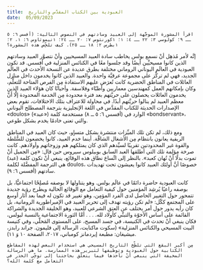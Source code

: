 ```yaml
---
title:  العبودية بين الكتاب المقدَّس والتاريخ
date:  05/09/2023
---
```


`اقرأ المشورة الموجَّهة إلى العبيد وسادتهم في النصوص التالية: (أفسس ٦: ٥ ــ ٩؛ كولوسي ٣: ٢٢ ــ ٤: ١؛ ١كورنثوس ٧: ٢٠ ــ ٢٤؛ ١تيموثاوس ٦: ١، ٢؛ ١بطرس ٢: ١٨ ــ ٢٥). كيف تلخِّص هذه المشورة؟`

إنَّه لأمر مُذهِل أنْ نسمع بولس يخاطب سادة العبيد المسيحيين وأنْ نتصوَّر العبيد وسادتهم الذين كانوا مسيحيِّين أيضًا وقد جلسوا معًا في الكنائس المنزلية في أفسس. قد تكون العبودية في العالَم اليوناني الروماني مختلفة بطرق عديدة عن النسخة الأحدث في العالَم الجديد، فهي لم تركِّز على مجموعة عرقيَّة واحدة. والعبيد الذين كانوا يخدمون داخل منازل العائلات في المناطق الحضرية كانت تُعرَض عليهم الاستفادة مِن الفرص المتاحة للتعلُّم، وكان بإمكانهم العمل كمهندسين معماريين وأطبّاء وفلاسفة. وأحيانًا كان هؤلاء العبيد الذين يخدمون العائلات يحصلون على حريَّتهم بعد فترة محدودة مِن الخدمة المحدودة إلَّا أنَّ معظم العبيد لم ينالوا حريَّتهم أبدًا. في محاولة للاعتراف بتلك الاختلافات، تقوم بعض الإصدارات الحديثة للكتاب المقدَّس في اللغة الإنجليزية بترجمة المصطلح اليوناني «doulos» («عبد») الوارد في (أفسس ٦: ٥ ــ ٨) مستخدمة كلمة «bondservant»، والتي تعنى خادمًا يخدم بشكل طوعي.

ومع ذلك، لم تكن تلك الميِّزات منتشرة بشكل متساٍو، حيث كان العبيد في المناطق الريفية يعانون بانتظام مِن الأشغال الشاقَّة. أينما خدم العبيد، كانوا يخضعون للسُّلطة والقوة غير المحدودتين تقريبًا لسيِّدهم الذي كان يمتلكهم هم وزوجاتهم وأولادهم. كانت صرخة مؤلِمة تلك التي أطلقها العبد السابق بوبيلوس سيروس حين قال: «مِن الجميل أنْ تموت بدلًا أنْ تُهان كعبد». بالنظر إلى اتِّساع نطاق هذه الوقائع، ينبغي أنْ تكون كلمة (عبد) هي الترجمة المفضَّلة لكلمة doulos، خصوصًا أنَّ أولئك العبيد كانوا يعيشون تحت تهديدات سادتهم (أفسس ٦: ٩).

كانت العبودية حاضرة دائمًا في عالَم بولس. وهو يتناولها لا بوصفه مُصلِحًا اجتماعيًّا، بل بوصفه راعيًا يُرشِد المؤمنين حول كيفية التعامل مع الوقائع الحالية ويطرح رؤية جديدة تتمحور حول التغيير الحاصل لدى الفرد المؤمِن، وهو تغيير قد تكون له فيما بعد آثار أوسع على المجتمع ككّل: «لم تكن رؤيته تهدف إلى تحرير العبيد في الإمبراطورية الرومانية، بل كان رأيه يدور حول أمر يختلف عن العتق الشرعي للعبيد، وهو الخليقة الجديدة والشراكة القائمة على أساس الأخوّة والتبنِّي كأولاد لله. . . . أمَّا الثورة الاجتماعية بالنسبة لبولس، فكان ينبغي أنْ تحدث في الكنيسة، في جسد المسيح، على المستوى المَحلّي، وفي كنيسة البيت المسيحي والكنائس المنزلية» (سكوت ماكنايت، الرسالة إلى فليمون. جراند رابدز، ميشيغان: مطبعة إيردمانز كومباني، ٢٠١٧، الصفحة ١٠ وَ ١١).

`مِن أكبر البقع التي تلطِّخ التاريخ المسيحي هي استخدام البعض لهذه المقاطع الكتابية حول العبودية وتوظيفها لتبرير هذه الممارسة. ما هي الرسالة المخيفة التي ينبغي أنْ نأخذها فيما يتعلَّق بحاجتنا إلى توخِّي الحذر في التعامل مع كلمة الله؟`